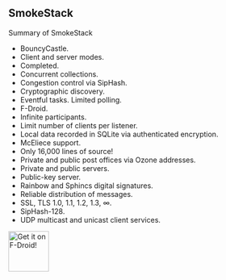 SmokeStack
----------

Summary of SmokeStack

<ul>
<li>BouncyCastle.</li>
<li>Client and server modes.</li>
<li>Completed.</li>
<li>Concurrent collections.</li>
<li>Congestion control via SipHash.</li>
<li>Cryptographic discovery.</li>
<li>Eventful tasks. Limited polling.</li>
<li>F-Droid.</li>
<li>Infinite participants.</li>
<li>Limit number of clients per listener.</li>
<li>Local data recorded in SQLite via authenticated encryption.</li>
<li>McEliece support.</li>
<li>Only 16,000 lines of source!</li>
<li>Private and public post offices via Ozone addresses.</li>
<li>Private and public servers.</li>
<li>Public-key server.</li>
<li>Rainbow and Sphincs digital signatures.</li>
<li>Reliable distribution of messages.</li>
<li>SSL, TLS 1.0, 1.1, 1.2, 1.3, &#8734;.</li>
<li>SipHash-128.</li>
<li>UDP multicast and unicast client services.</li>
</ul>

[<img src="https://fdroid.gitlab.io/artwork/badge/get-it-on.png"
      alt="Get it on F-Droid!"
      height="80">](https://f-droid.org/packages/org.purple.smokestack/)
